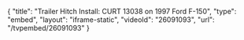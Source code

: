 {
    "title": "Trailer Hitch Install: CURT 13038 on 1997 Ford F-150",
    "type": "embed",
    "layout": "iframe-static",
    "videoId": "26091093",
    "url": "\/tvpembed\/26091093"
}